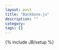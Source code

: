 ```yaml
---
layout: post
title: "Backbone.js"
description: ""
category: 
tags: []
---
```

{% include JB/setup %}
